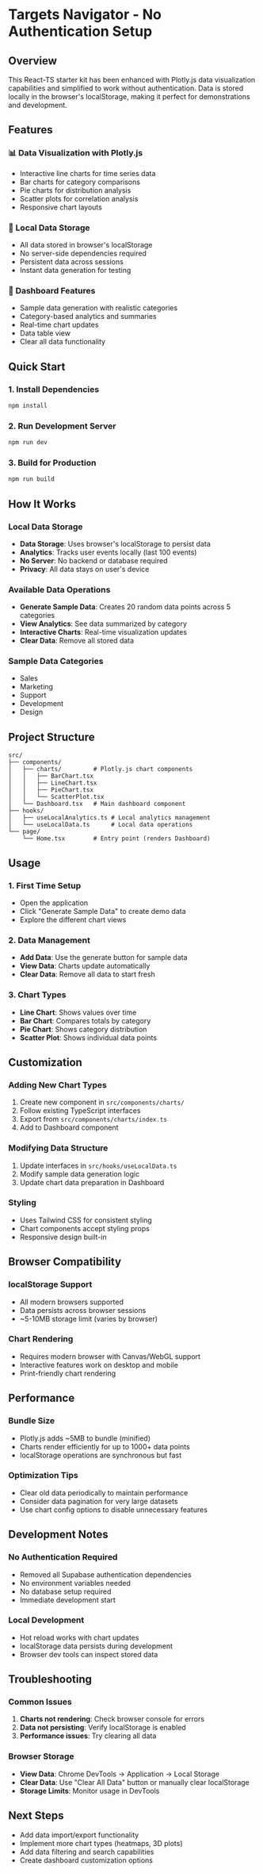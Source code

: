 # Targets Navigator - No Authentication Setup

## Overview

This React-TS starter kit has been enhanced with Plotly.js data visualization capabilities and simplified to work without authentication. Data is stored locally in the browser's localStorage, making it perfect for demonstrations and development.

## Features

### 📊 Data Visualization with Plotly.js

- Interactive line charts for time series data
- Bar charts for category comparisons
- Pie charts for distribution analysis
- Scatter plots for correlation analysis
- Responsive chart layouts

### 💾 Local Data Storage

- All data stored in browser's localStorage
- No server-side dependencies required
- Persistent data across sessions
- Instant data generation for testing

### 🎯 Dashboard Features

- Sample data generation with realistic categories
- Category-based analytics and summaries
- Real-time chart updates
- Data table view
- Clear all data functionality

## Quick Start

### 1. Install Dependencies

```bash
npm install
```

### 2. Run Development Server

```bash
npm run dev
```

### 3. Build for Production

```bash
npm run build
```

## How It Works

### Local Data Storage

- **Data Storage**: Uses browser's localStorage to persist data
- **Analytics**: Tracks user events locally (last 100 events)
- **No Server**: No backend or database required
- **Privacy**: All data stays on user's device

### Available Data Operations

- **Generate Sample Data**: Creates 20 random data points across 5 categories
- **View Analytics**: See data summarized by category
- **Interactive Charts**: Real-time visualization updates
- **Clear Data**: Remove all stored data

### Sample Data Categories

- Sales
- Marketing
- Support
- Development
- Design

## Project Structure

```
src/
├── components/
│   ├── charts/         # Plotly.js chart components
│   │   ├── BarChart.tsx
│   │   ├── LineChart.tsx
│   │   ├── PieChart.tsx
│   │   └── ScatterPlot.tsx
│   └── Dashboard.tsx   # Main dashboard component
├── hooks/
│   ├── useLocalAnalytics.ts # Local analytics management
│   └── useLocalData.ts      # Local data operations
└── page/
    └── Home.tsx        # Entry point (renders Dashboard)
```

## Usage

### 1. First Time Setup

- Open the application
- Click "Generate Sample Data" to create demo data
- Explore the different chart views

### 2. Data Management

- **Add Data**: Use the generate button for sample data
- **View Data**: Charts update automatically
- **Clear Data**: Remove all data to start fresh

### 3. Chart Types

- **Line Chart**: Shows values over time
- **Bar Chart**: Compares totals by category
- **Pie Chart**: Shows category distribution
- **Scatter Plot**: Shows individual data points

## Customization

### Adding New Chart Types

1. Create new component in `src/components/charts/`
2. Follow existing TypeScript interfaces
3. Export from `src/components/charts/index.ts`
4. Add to Dashboard component

### Modifying Data Structure

1. Update interfaces in `src/hooks/useLocalData.ts`
2. Modify sample data generation logic
3. Update chart data preparation in Dashboard

### Styling

- Uses Tailwind CSS for consistent styling
- Chart components accept styling props
- Responsive design built-in

## Browser Compatibility

### localStorage Support

- All modern browsers supported
- Data persists across browser sessions
- ~5-10MB storage limit (varies by browser)

### Chart Rendering

- Requires modern browser with Canvas/WebGL support
- Interactive features work on desktop and mobile
- Print-friendly chart rendering

## Performance

### Bundle Size

- Plotly.js adds ~5MB to bundle (minified)
- Charts render efficiently for up to 1000+ data points
- localStorage operations are synchronous but fast

### Optimization Tips

- Clear old data periodically to maintain performance
- Consider data pagination for very large datasets
- Use chart config options to disable unnecessary features

## Development Notes

### No Authentication Required

- Removed all Supabase authentication dependencies
- No environment variables needed
- No database setup required
- Immediate development start

### Local Development

- Hot reload works with chart updates
- localStorage data persists during development
- Browser dev tools can inspect stored data

## Troubleshooting

### Common Issues

1. **Charts not rendering**: Check browser console for errors
2. **Data not persisting**: Verify localStorage is enabled
3. **Performance issues**: Try clearing all data

### Browser Storage

- **View Data**: Chrome DevTools → Application → Local Storage
- **Clear Data**: Use "Clear All Data" button or manually clear localStorage
- **Storage Limits**: Monitor usage in DevTools

## Next Steps

- Add data import/export functionality
- Implement more chart types (heatmaps, 3D plots)
- Add data filtering and search capabilities
- Create dashboard customization options
